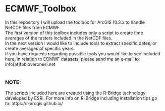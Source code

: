 # ECMWF_Toolbox

In this repository I will upload the toolbox for ArcGIS 10.3.x to handle NetCDF files from ECMWF.<br>
The first version of this toolbox includes only a script to create time averages of the rasters included in the NetCDF files.<br>
In the next version I would like to include tools to extract specific dates, or create averages of specific years.<br>
If you have requests regarding possible tools you would like to see included here, in relation to ECMWF datasets, please send me an e-mail to: info[at]fabioveronesi.net<br>
<br>
<h3>NOTE:</h3>
The scripts included here are created using the R-Bridge technology developed by ESRI. For more info on R-Bridge including installation tips go to: https://r-arcgis.github.io/
